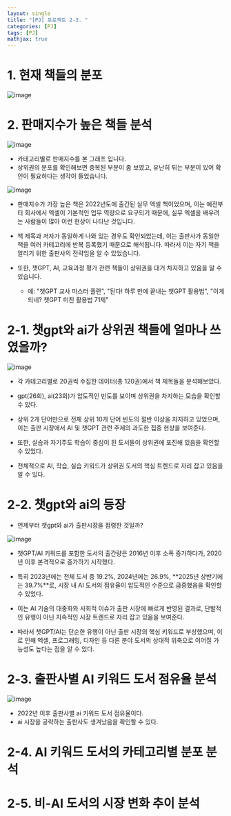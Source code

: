 ```yaml
---
layout: single
title: "[PJ] 프로젝트 2-3. "
categories: [PJ]
tags: [PJ]
mathjax: true
---
```


# 1. 현재 책들의 분포

![image](https://github.com/user-attachments/assets/2d70fa61-d0d4-4218-8f6f-5b07800342aa)


# 2. 판매지수가 높은 책들 분석

![image](https://github.com/user-attachments/assets/6130650a-4b96-435b-98a6-9b9ffe1d2a11)

- 카테고리별로 판매지수를 본 그래프 입니다.
- 상위권의 분포를 확인해보면 중복된 부분이 좀 보였고, 유난히 튀는 부분이 있어 확인이 필요하다는 생각이 들었습니다.

![image](https://github.com/user-attachments/assets/0a45b147-b2ce-48e5-b71e-b589fdab7b09)

- 판매지수가 가장 높은 책은 2022년도에 출간된 실무 엑셀 책이었으며, 이는 예전부터 회사에서 엑셀이 기본적인 업무 역량으로 요구되기 때문에, 실무 엑셀을 배우려는 사람들이 많아 이런 현상이 나타난 것입니다.

- 책 제목과 저자가 동일하게 나와 있는 경우도 확인되었는데, 이는 출판사가 동일한 책을 여러 카테고리에 반복 등록했기 때문으로 해석됩니다. 따라서 이는 자기 책을 알리기 위한 출판사의 전략임을 알 수 있었습니다.

- 또한, 챗GPT, AI, 교육과정 평가 관련 책들이 상위권을 대거 차지하고 있음을 알 수 있습니다.

  - 예: "챗GPT 교사 마스터 플랜", "된다! 하루 만에 끝내는 챗GPT 활용법", "이게 되네? 챗GPT 미친 활용법 71제"

# 2-1. 챗gpt와 ai가 상위권 책들에 얼마나 쓰였을까?

![image](https://github.com/user-attachments/assets/50e449e6-10f3-4a10-9729-6c1e24390f83)

- 각 카테고리별로 20권씩 수집한 데이터(총 120권)에서 책 제목들을 분석해보았다.

- gpt(26회), ai(23회)가 압도적인 빈도를 보이며 상위권을 차지하는 모습을 확인할 수 있다.

- 상위 2개 단어만으로 전체 상위 10개 단어 빈도의 절반 이상을 차지하고 있었으며, 이는 출판 시장에서 AI 및 챗GPT 관련 주제의 과도한 집중 현상을 보여준다.

- 또한, 실습과 자기주도 학습이 중심이 된 도서들이 상위권에 포진해 있음을 확인할 수 있었다.

- 전체적으로 AI, 학습, 실습 키워드가 상위권 도서의 핵심 트렌드로 자리 잡고 있음을 알 수 있다.

# 2-2. 챗gpt와 ai의 등장

- 언제부터 챗gpt와 ai가 출판시장을 점령한 것일까?

![image](https://github.com/user-attachments/assets/f6a825fd-c527-41f4-aac6-2f262df53c73)

- 챗GPT/AI 키워드를 포함한 도서의 출간량은 2016년 이후 소폭 증가하다가, 2020년 이후 본격적으로 증가하기 시작했다.

- 특히 2023년에는 전체 도서 중 19.2%, 2024년에는 26.9%, **2025년 상반기에는 39.7%**로, 시장 내 AI 도서의 점유율이 압도적인 수준으로 급증했음을 확인할 수 있었다.

- 이는 AI 기술의 대중화와 사회적 이슈가 출판 시장에 빠르게 반영된 결과로, 단발적인 유행이 아닌 지속적인 시장 트렌드로 자리 잡고 있음을 보여준다.

- 따라서 챗GPT/AI는 단순한 유행이 아닌 출판 시장의 핵심 키워드로 부상했으며, 이로 인해 엑셀, 프로그래밍, 디자인 등 다른 분야 도서의 상대적 위축으로 이어질 가능성도 높다는 점을 알 수 있다.


# 2-3. 출판사별 AI 키워드 도서 점유율 분석

![image](https://github.com/user-attachments/assets/46e3c646-ab1b-404e-8882-8d3f68cbd8b7)

- 2022년 이후 출판사별 ai 키워드 도서 점유율이다.
- ai 시장을 공략하는 출판사도 생겨났음을 확인할 수 있다.

# 2-4. AI 키워드 도서의 카테고리별 분포 분석

# 2-5. 비-AI 도서의 시장 변화 추이 분석
